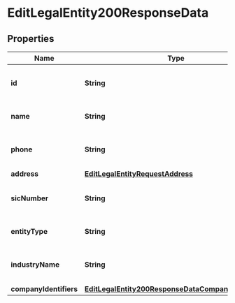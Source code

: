 

# EditLegalEntity200ResponseData


## Properties

| Name | Type | Description | Notes |
|------------ | ------------- | ------------- | -------------|
|**id** | **String** | The unique identifier of the legal entity. |  [optional] |
|**name** | **String** | The name of the legal entity. |  [optional] |
|**phone** | **String** | The phone number of the legal entity. |  [optional] |
|**address** | [**EditLegalEntityRequestAddress**](EditLegalEntityRequestAddress.md) |  |  [optional] |
|**sicNumber** | **String** | The SIC number of the legal entity. |  [optional] |
|**entityType** | **String** | The type of the legal entity. |  [optional] |
|**industryName** | **String** | The industry name of the legal entity. |  [optional] |
|**companyIdentifiers** | [**EditLegalEntity200ResponseDataCompanyIdentifiers**](EditLegalEntity200ResponseDataCompanyIdentifiers.md) |  |  [optional] |




